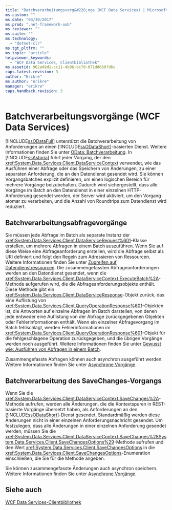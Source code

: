 ```yaml
---
title: "Batchverarbeitungsvorg&#228;nge (WCF Data Services) | Microsoft Docs"
ms.custom: ""
ms.date: "03/30/2017"
ms.prod: ".net-framework-oob"
ms.reviewer: ""
ms.suite: ""
ms.technology: 
  - "dotnet-clr"
ms.tgt_pltfrm: ""
ms.topic: "article"
helpviewer_keywords: 
  - "WCF Data Services, Clientbibliothek"
ms.assetid: 962a49d1-cc11-4b96-bc7d-071dd6607d6c
caps.latest.revision: 3
author: "Erikre"
ms.author: "erikre"
manager: "erikre"
caps.handback.revision: 3
---
```

# Batchverarbeitungsvorg&#228;nge (WCF Data Services)
[!INCLUDE[ssODataFull](../../../../includes/ssodatafull-md.md)] unterstützt die Batchverarbeitung von Anforderungen an einen [!INCLUDE[ssODataShort](../../../../includes/ssodatashort-md.md)]\-basierten Dienst.  Weitere Informationen finden Sie unter [OData: Batchverarbeitung](http://go.microsoft.com/fwlink/?LinkId=186075). In [!INCLUDE[ssAstoria](../../../../includes/ssastoria-md.md)] führt jeder Vorgang, der den <xref:System.Data.Services.Client.DataServiceContext> verwendet, wie das Ausführen einer Abfrage oder das Speichern von Änderungen, zu einer separaten Anforderung, die an den Datendienst gesendet wird.  Sie können Vorgangsbatches explizit definieren, um einen logischen Bereich für mehrere Vorgänge beizubehalten.  Dadurch wird sichergestellt, dass alle Vorgänge im Batch an den Datendienst in einer einzelnen HTTP\-Anforderung gesendet werden, der Server wird aktiviert, um den Vorgang atomar zu verarbeiten, und die Anzahl von Roundtrips zum Datendienst wird reduziert.  
  
## Batchverarbeitungsabfragevorgänge  
 Sie müssen jede Abfrage im Batch als separate Instanz der <xref:System.Data.Services.Client.DataServiceRequest%601>\-Klasse erstellen, um mehrere Abfragen in einem Batch auszuführen.  Wenn Sie auf diese Weise eine Abfrageanforderung erstellen, wird die Abfrage selbst als URI definiert und folgt den Regeln zum Adressieren von Ressourcen.  Weitere Informationen finden Sie unter [Zugreifen auf Datendienstressourcen](../../../../docs/framework/data/wcf/accessing-data-service-resources-wcf-data-services.md).  Die zusammengefassten Abfrageanforderungen werden an den Datendienst gesendet, wenn die <xref:System.Data.Services.Client.DataServiceContext.ExecuteBatch%2A>\-Methode aufgerufen wird, die die Abfrageanforderungsobjekte enthält.  Diese Methode gibt ein <xref:System.Data.Services.Client.DataServiceResponse>\-Objekt zurück, das eine Auflistung von <xref:System.Data.Services.Client.QueryOperationResponse%601>\-Objekten ist, die Antworten auf einzelne Abfragen im Batch darstellen, von denen jede entweder eine Auflistung von der Abfrage zurückgegebenen Objekten oder Fehlerinformationen enthält.  Wenn ein einzelner Abfragevorgang im Batch fehlschlägt, werden Fehlerinformationen im <xref:System.Data.Services.Client.QueryOperationResponse%601>\-Objekt für die fehlgeschlagene Operation zurückgegeben, und die übrigen Vorgänge werden noch ausgeführt.  Weitere Informationen finden Sie unter [Gewusst wie: Ausführen von Abfragen in einem Batch](../../../../docs/framework/data/wcf/how-to-execute-queries-in-a-batch-wcf-data-services.md).  
  
 Zusammengefasste Abfragen können auch asynchron ausgeführt werden.  Weitere Informationen finden Sie unter [Asynchrone Vorgänge](../../../../docs/framework/data/wcf/asynchronous-operations-wcf-data-services.md).  
  
## Batchverarbeitung des SaveChanges\-Vorgangs  
 Wenn Sie die <xref:System.Data.Services.Client.DataServiceContext.SaveChanges%2A>\-Methode aufrufen, werden alle Änderungen, die die Kontextspuren in REST\-basierte Vorgänge übersetzt haben, als Anforderungen an den [!INCLUDE[ssODataShort](../../../../includes/ssodatashort-md.md)]\-Dienst gesendet.  Standardmäßig werden diese Änderungen nicht in einer einzelnen Anforderungsnachricht gesendet.  Um festzulegen, dass alle Änderungen in einer einzelnen Anforderung gesendet werden, müssen Sie die <xref:System.Data.Services.Client.DataServiceContext.SaveChanges%28System.Data.Services.Client.SaveChangesOptions%29>\-Methode aufrufen und den Wert <xref:System.Data.Services.Client.SaveChangesOptions> in die <xref:System.Data.Services.Client.SaveChangesOptions>\-Enumeration einschließen, die Sie für die Methode angeben.  
  
 Sie können zusammengefasste Änderungen auch asynchron speichern.  Weitere Informationen finden Sie unter [Asynchrone Vorgänge](../../../../docs/framework/data/wcf/asynchronous-operations-wcf-data-services.md).  
  
## Siehe auch  
 [WCF Data Services\-Clientbibliothek](../../../../docs/framework/data/wcf/wcf-data-services-client-library.md)